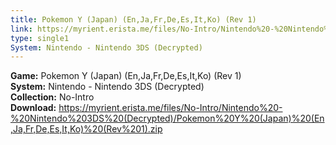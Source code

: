 ```yaml
---
title: Pokemon Y (Japan) (En,Ja,Fr,De,Es,It,Ko) (Rev 1)
link: https://myrient.erista.me/files/No-Intro/Nintendo%20-%20Nintendo%203DS%20(Decrypted)/Pokemon%20Y%20(Japan)%20(En,Ja,Fr,De,Es,It,Ko)%20(Rev%201).zip
type: single1
System: Nintendo - Nintendo 3DS (Decrypted)
---
```

<b>Game:</b> Pokemon Y (Japan) (En,Ja,Fr,De,Es,It,Ko) (Rev 1)<br>
<b>System:</b> Nintendo - Nintendo 3DS (Decrypted)<br>
<b>Collection:</b> No-Intro<br>
<b>Download:</b> https://myrient.erista.me/files/No-Intro/Nintendo%20-%20Nintendo%203DS%20(Decrypted)/Pokemon%20Y%20(Japan)%20(En,Ja,Fr,De,Es,It,Ko)%20(Rev%201).zip